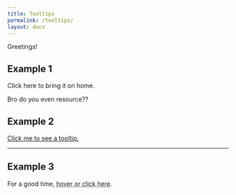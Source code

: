 ```yaml
---
title: Tooltips
permalink: /tooltips/
layout: docs
---
```


Greetings!


## Example 1

Click <span data-descr="
Hangman, hangman, hold it a little while,
I think I see my friends coming, Riding many a mile.
Friends, did you get some silver?
Did you get a little gold?
What did you bring me, my dear friends, To keep me from the Gallows Pole?
What did you bring me to keep me from the Gallows Pole?">here</span> to bring it on <span data-descr="Home is where the <3 is.">home.</span>

Bro do you even <span data-descr='{% include definition-changes-warning.md %}'>resource</span>??

## Example 2

<a class="test" href="#" data-descr="Popup content">Click me to see a tooltip.<i class="fa fa-info-circle" aria-hidden="true"></i></a>

-----

## Example 3

<p>For a good time, <abbr title="This text will show up in your tooltip!">hover or click here</abbr>.</p>
<script type='text/javascript' src='http://ajax.googleapis.com/ajax/libs/jquery/1.4.1/jquery.min.js'></script>
<script type='text/javascript' src='touchHover.js'></script>



